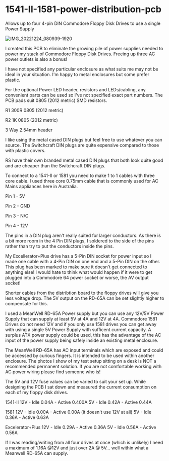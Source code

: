 # 1541-II-1581-power-distribution-pcb

Allows up to four 4-pin DIN Commodore Floppy Disk Drives to use a single Power Supply

![IMG_20221224_080939-1920](https://user-images.githubusercontent.com/9030553/209482304-8f4bd88b-01ae-430a-8a50-154f14c88ff4.jpg)

I created this PCB to eliminate the growing pile of power supplies needed to power my stack of Commodore Floppy Disk Drives. Freeing up three AC power outlets is also a bonus!

I have not specified any particular enclosure as what suits me may not be ideal in your situation. I'm happy to metal enclosures but some prefer plastic.

For the optional Power LED header, resistors and LEDs/cabling, any convenient parts can be used so I've not specified exact part numbers. The PCB pads suit
0805 (2012 metric) SMD resistors.

R1 300R 0805 (2012 metric)

R2 1K 0805 (2012 metric)

3 Way 2.54mm header

I like using the metal cased DIN plugs but feel free to use whatever you can source. The Switchcraft DIN plugs are quite expensive compared to those with plastic covers.

RS have their own branded metal cased DIN plugs that both look quite good and are cheaper than the Switchcraft DIN plugs.

To connect to a 1541-II or 1581 you need to make 1 to 1 cables with three core cable. I used three core 0.75mm cable that is commonly used for AC Mains appliances here in Australia.

Pin 1 - 5V

Pin 2 - GND

Pin 3 - N/C

Pin 4 - 12V

The pins in a DIN plug aren't really suited for larger conductors. As there is a bit more room in the 4 Pin DIN plugs, I soldered to the side of the pins rather than try to put the conductors inside the pins.

My Excellerator+Plus drive has a 5-Pin DIN socket for power input so I made one cable with a 4-Pin DIN on one end and a 5-Pin DIN on the other. This plug has been marked to make sure it doesn't get connected to anything else! I would hate to think what would happen if it were to get plugged into a Commodore 64 power socket or worse, the AV output socket! 

Shorter cables from the distribtion board to the floppy drives will give you less voltage drop. The 5V output on the RD-65A can be set slightly higher to compensate for this.

I used a MeanWell RD-65A Power supply but you can use any 12V/5V Power Supply that can supply at least 5V at 4A and 12V at 4A. Commodore 1581 Drives do not need 12V and if you only use 1581 drives you can get away with using a single 5V Power Supply with sufficent current capacity. A surplus ATX power supply could be used, this has the advantage of the AC input of the power supply being safely inside an existing metal enclosure. 

The MeanWell RD-65A has AC input terminals which are exposed and could be accessed by curious fingers. It is intended to be used within another enclosure. The photos I show of my test setup sitting on a desk is NOT a recommended permanent solution. If you are not comfortable working with AC power wiring please
find someone who is! 

The 5V and 12V fuse values can be varied to suit your set up. While designing the PCB I sat down and measured the current consumption on each of my floppy disk drives.

1541-II 
12V - Idle 0.04A - Active 0.400A
5V - Idle 0.42A - Active 0.44A

1581
12V - Idle 0.00A - Active 0.00A (it doesn't use 12V at all)
5V - Idle 0.36A  - Active 0.63A

Excelerator+Plus
12V - Idle 0.29A - Active 0.36A
5V - Idle 0.56A - Active 0.56A

If I was reading/writing from all four drives at once (which is unlikely) I need a maximum of 1.16A @12V and just over 2A @ 5V... well within what a Meanwell RD-65A can supply.

